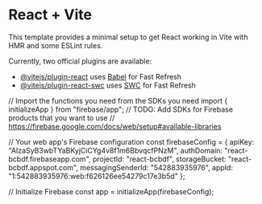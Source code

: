 # React + Vite

This template provides a minimal setup to get React working in Vite with HMR and some ESLint rules.

Currently, two official plugins are available:

- [@vitejs/plugin-react](https://github.com/vitejs/vite-plugin-react/blob/main/packages/plugin-react/README.md) uses [Babel](https://babeljs.io/) for Fast Refresh
- [@vitejs/plugin-react-swc](https://github.com/vitejs/vite-plugin-react-swc) uses [SWC](https://swc.rs/) for Fast Refresh


// Import the functions you need from the SDKs you need
import { initializeApp } from "firebase/app";
// TODO: Add SDKs for Firebase products that you want to use
// https://firebase.google.com/docs/web/setup#available-libraries

// Your web app's Firebase configuration
const firebaseConfig = {
  apiKey: "AIzaSyB3wbTYaBKyjCiCYg4v8f1m6BbvqcfPNzM",
  authDomain: "react-bcbdf.firebaseapp.com",
  projectId: "react-bcbdf",
  storageBucket: "react-bcbdf.appspot.com",
  messagingSenderId: "542883935976",
  appId: "1:542883935976:web:f626126ee54279c17e3b5d"
};

// Initialize Firebase
const app = initializeApp(firebaseConfig);